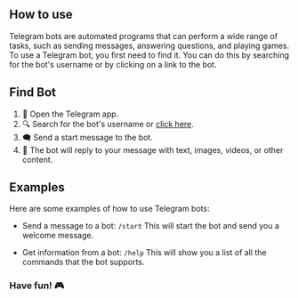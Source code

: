 ## How to use
Telegram bots are automated programs that can perform a wide range of tasks, such as sending messages, answering questions, and playing games. To use a Telegram bot, you first need to find it. You can do this by searching for the bot's username or by clicking on a link to the bot.

## Find Bot
1. 📱 Open the Telegram app.
2. 🔍 Search for the bot's username or [click here](https://t.me/University_Reservation_Bot).
3. 🗨️ Send a start message to the bot.
4. 🤖 The bot will reply to your message with text, images, videos, or other content.

## Examples
Here are some examples of how to use Telegram bots:

- Send a message to a bot: `/start` This will start the bot and send you a welcome message.

- Get information from a bot: `/help` This will show you a list of all the commands that the bot supports.

### Have fun! 🎮